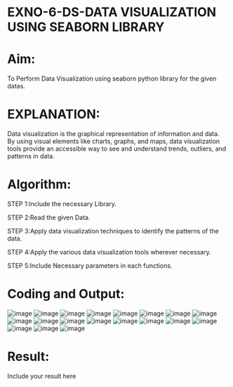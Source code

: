 # EXNO-6-DS-DATA VISUALIZATION USING SEABORN LIBRARY

# Aim:
  To Perform Data Visualization using seaborn python library for the given datas.

# EXPLANATION:
Data visualization is the graphical representation of information and data. By using visual elements like charts, graphs, and maps, data visualization tools provide an accessible way to see and understand trends, outliers, and patterns in data.

# Algorithm:
STEP 1:Include the necessary Library.

STEP 2:Read the given Data.

STEP 3:Apply data visualization techniques to identify the patterns of the data.

STEP 4:Apply the various data visualization tools wherever necessary.

STEP 5:Include Necessary parameters in each functions.

# Coding and Output:

![image](https://github.com/user-attachments/assets/95a665c9-b5c8-440d-847d-46ce33fac156)
![image](https://github.com/user-attachments/assets/8f9c8d50-bfa3-4e08-9eb3-d89a5ad2aba0)
![image](https://github.com/user-attachments/assets/97d9f393-c4ff-4471-8e40-0b6bd1cc4433)
![image](https://github.com/user-attachments/assets/8bac5342-8542-43c0-9150-cf8fecdd43a6)
![image](https://github.com/user-attachments/assets/cff88fae-a9a7-4afc-91ab-e797a65b2969)
![image](https://github.com/user-attachments/assets/1eec5225-bc3a-47da-816c-da9a84da7219)
![image](https://github.com/user-attachments/assets/a8e32d50-59a2-4216-b80c-23560df6ca84)
![image](https://github.com/user-attachments/assets/d3408bf2-2594-4011-ab71-905574b1c9a7)
![image](https://github.com/user-attachments/assets/5eab3479-b056-49e6-9399-3116d8f9f7de)
![image](https://github.com/user-attachments/assets/fbddb20c-8688-47bf-b900-69f8630fd388)
![image](https://github.com/user-attachments/assets/ba86f6b2-53fc-48ed-ad71-f7f59aeaef99)
![image](https://github.com/user-attachments/assets/d9ccd1d2-fca9-46fb-9051-5a48feffc164)
![image](https://github.com/user-attachments/assets/45f637ff-236c-4839-92ed-427751daff3a)
![image](https://github.com/user-attachments/assets/ff0a4952-919d-45eb-a1e5-6345c0aa9713)
![image](https://github.com/user-attachments/assets/d4e9b4c8-230f-474c-b7a9-73238b7fac00)
![image](https://github.com/user-attachments/assets/84c75927-db52-4f1b-a7c2-65168cf0ace9)
![image](https://github.com/user-attachments/assets/386a67e9-71c4-4331-902c-d34e1d4e63ce)
![image](https://github.com/user-attachments/assets/f48428c5-a920-4cc2-bf39-a9d65f9f8076)
![image](https://github.com/user-attachments/assets/c4299f3a-4b7c-400c-89d5-68e983299e4f)



# Result:
 Include your result here
